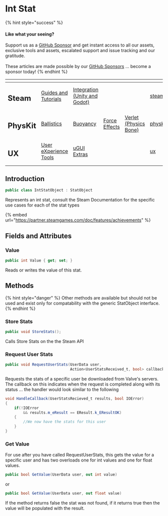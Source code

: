 # Int Stat

{% hint style="success" %}
#### Like what your seeing?

Support us as a [GitHub Sponsor](../../../../become-a-sponsor/) and get instant access to all our assets, exclusive tools and assets, escalated support and issue tracking and our gratitude.\
\
These articles are made possible by our [GitHub Sponsors](../../../../become-a-sponsor/) ... become a sponsor today!
{% endhint %}

<table data-view="cards"><thead><tr><th></th><th></th><th></th><th></th><th></th><th data-hidden data-card-target data-type="content-ref"></th><th data-hidden data-card-cover data-type="files"></th></tr></thead><tbody><tr><td><h2>Steam</h2></td><td><a href="../../../../company/steam/">Guides and Tutorials</a></td><td><a href="../../">Integration (Unity and Godot)</a></td><td></td><td></td><td><a href="../../../../company/steam/">steam</a></td><td><a href="../../../../.gitbook/assets/Steamworks Card.png">Steamworks Card.png</a></td></tr><tr><td><h2>PhysKit</h2></td><td><a href="../../../physkit/learning/sample-scenes/1-ballistic-basics.md">Ballistics</a></td><td><a href="../../../physkit/learning/sample-scenes/1-buoyancy-example.md">Buoyancy</a></td><td><a href="../../../physkit/learning/sample-scenes/1-force-effect-fields.md">Force Effects</a></td><td><a href="../../../physkit/learning/sample-scenes/2-verlet-spring-skinned-mesh.md">Verlet (Physics Bone)</a></td><td><a href="../../../physkit/">physkit</a></td><td><a href="../../../../.gitbook/assets/PhysKit Card.png">PhysKit Card.png</a></td></tr><tr><td><h2>UX</h2></td><td><a href="../../../ux/learning/core-concepts/">User eXperience Tools</a></td><td><a href="../../../ux/learning/ugui-extras/">uGUI Extras</a></td><td></td><td></td><td><a href="../../../ux/">ux</a></td><td><a href="../../../../.gitbook/assets/Splash Screen (1).png">Splash Screen (1).png</a></td></tr></tbody></table>

## Introduction

```csharp
public class IntStatObject : StatObject
```

Represents an int stat, consult the Steam Documentation for the specific use cases for each of the stat types

{% embed url="https://partner.steamgames.com/doc/features/achievements" %}

## Fields and Attributes

### Value

```csharp
public int Value { get; set; }
```

Reads or writes the value of this stat.

## Methods

{% hint style="danger" %}
Other methods are available but should not be used and exist only for compatability with the generic StatObject interface.
{% endhint %}

### Store Stats

```csharp
public void StoreStats();
```

Calls Store Stats on the the Steam API

### Request User Stats

```csharp
public void RequestUserStats(UserData user, 
                             Action<UserStatsReceived_t, bool> callback)
```

Requests the stats of a specific user be downloaded from Valve's servers. The callback on this indicates when the request is completed along with its status ... the handler would look similar to the following

```csharp
void HandleCallback(UserStatsRecieved_t results, bool IOError)
{
    if(!IOError 
        && results.m_eResult == EResult.k_EResultOK)
    {
        //We now have the stats for this user
    }
}
```

### Get Value

For use after you have called RequestUserStats, this gets the value for a specific user and has two overloads one for int values and one for float values.

```csharp
public bool GetValue(UserData user, out int value)
```

or

```csharp
public bool GetValue(UserData user, out float value)
```

If the method returns false the stat was not found, if it returns true then the value will be populated with the result.
